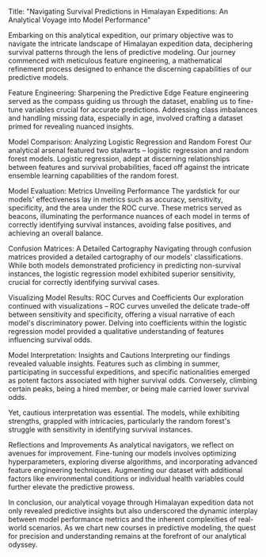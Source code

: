 Title: "Navigating Survival Predictions in Himalayan Expeditions: An Analytical Voyage into Model Performance"

Embarking on this analytical expedition, our primary objective was to navigate the intricate landscape of Himalayan expedition data, deciphering survival patterns through the lens of predictive modeling. Our journey commenced with meticulous feature engineering, a mathematical refinement process designed to enhance the discerning capabilities of our predictive models.

Feature Engineering: Sharpening the Predictive Edge
Feature engineering served as the compass guiding us through the dataset, enabling us to fine-tune variables crucial for accurate predictions. Addressing class imbalances and handling missing data, especially in age, involved crafting a dataset primed for revealing nuanced insights.

Model Comparison: Analyzing Logistic Regression and Random Forest
Our analytical arsenal featured two stalwarts – logistic regression and random forest models. Logistic regression, adept at discerning relationships between features and survival probabilities, faced off against the intricate ensemble learning capabilities of the random forest.

Model Evaluation: Metrics Unveiling Performance
The yardstick for our models' effectiveness lay in metrics such as accuracy, sensitivity, specificity, and the area under the ROC curve. These metrics served as beacons, illuminating the performance nuances of each model in terms of correctly identifying survival instances, avoiding false positives, and achieving an overall balance.

Confusion Matrices: A Detailed Cartography
Navigating through confusion matrices provided a detailed cartography of our models' classifications. While both models demonstrated proficiency in predicting non-survival instances, the logistic regression model exhibited superior sensitivity, crucial for correctly identifying survival cases.

Visualizing Model Results: ROC Curves and Coefficients
Our exploration continued with visualizations – ROC curves unveiled the delicate trade-off between sensitivity and specificity, offering a visual narrative of each model's discriminatory power. Delving into coefficients within the logistic regression model provided a qualitative understanding of features influencing survival odds.

Model Interpretation: Insights and Cautions
Interpreting our findings revealed valuable insights. Features such as climbing in summer, participating in successful expeditions, and specific nationalities emerged as potent factors associated with higher survival odds. Conversely, climbing certain peaks, being a hired member, or being male carried lower survival odds.

Yet, cautious interpretation was essential. The models, while exhibiting strengths, grappled with intricacies, particularly the random forest's struggle with sensitivity in identifying survival instances.

Reflections and Improvements
As analytical navigators, we reflect on avenues for improvement. Fine-tuning our models involves optimizing hyperparameters, exploring diverse algorithms, and incorporating advanced feature engineering techniques. Augmenting our dataset with additional factors like environmental conditions or individual health variables could further elevate the predictive prowess.

In conclusion, our analytical voyage through Himalayan expedition data not only revealed predictive insights but also underscored the dynamic interplay between model performance metrics and the inherent complexities of real-world scenarios. As we chart new courses in predictive modeling, the quest for precision and understanding remains at the forefront of our analytical odyssey.
